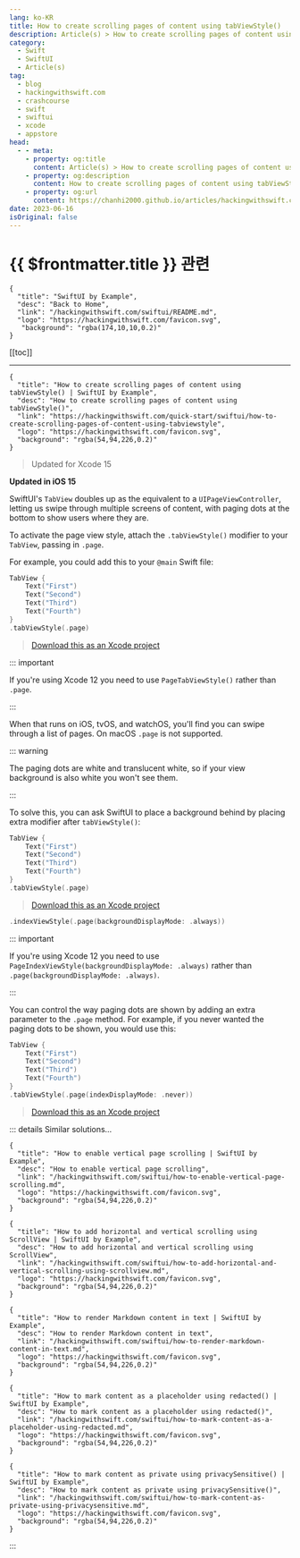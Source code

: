 ```yaml
---
lang: ko-KR
title: How to create scrolling pages of content using tabViewStyle()
description: Article(s) > How to create scrolling pages of content using tabViewStyle()
category:
  - Swift
  - SwiftUI
  - Article(s)
tag: 
  - blog
  - hackingwithswift.com
  - crashcourse
  - swift
  - swiftui
  - xcode
  - appstore
head:
  - - meta:
    - property: og:title
      content: Article(s) > How to create scrolling pages of content using tabViewStyle()
    - property: og:description
      content: How to create scrolling pages of content using tabViewStyle()
    - property: og:url
      content: https://chanhi2000.github.io/articles/hackingwithswift.com/swiftui/how-to-create-scrolling-pages-of-content-using-tabviewstyle.html
date: 2023-06-16
isOriginal: false
---
```


# {{ $frontmatter.title }} 관련

```component VPCard
{
  "title": "SwiftUI by Example",
  "desc": "Back to Home",
  "link": "/hackingwithswift.com/swiftui/README.md",
  "logo": "https://hackingwithswift.com/favicon.svg",
   "background": "rgba(174,10,10,0.2)"
}
```

[[toc]]

---

```component VPCard
{
  "title": "How to create scrolling pages of content using tabViewStyle() | SwiftUI by Example",
  "desc": "How to create scrolling pages of content using tabViewStyle()",
  "link": "https://hackingwithswift.com/quick-start/swiftui/how-to-create-scrolling-pages-of-content-using-tabviewstyle",
  "logo": "https://hackingwithswift.com/favicon.svg",
  "background": "rgba(54,94,226,0.2)"
}
```

> Updated for Xcode 15

**Updated in iOS 15**

SwiftUI's `TabView` doubles up as the equivalent to a `UIPageViewController`, letting us swipe through multiple screens of content, with paging dots at the bottom to show users where they are.

To activate the page view style, attach the `.tabViewStyle()` modifier to your `TabView`, passing in `.page`.

For example, you could add this to your `@main` Swift file:

```swift
TabView {
    Text("First")
    Text("Second")
    Text("Third")
    Text("Fourth")
}
.tabViewStyle(.page)
```

> [<FontIcon icon="fas fa-file-zipper"/>Download this as an Xcode project](https://hackingwithswift.com/files/projects/swiftui/how-to-create-scrolling-pages-of-content-using-tabviewstyle-1.zip)

<VidStack src="https://hackingwithswift.com/img/books/quick-start/swiftui/how-to-create-scrolling-pages-of-content-using-tabviewstyle-1~dark.mp4" />

::: important

If you're using Xcode 12 you need to use `PageTabViewStyle()` rather than `.page`.

:::

When that runs on iOS, tvOS, and watchOS, you'll find you can swipe through a list of pages. On macOS `.page` is not supported.

::: warning

The paging dots are white and translucent white, so if your view background is also white you won't see them.

:::

To solve this, you can ask SwiftUI to place a background behind by placing extra modifier after `tabViewStyle()`:

```swift
TabView {
    Text("First")
    Text("Second")
    Text("Third")
    Text("Fourth")
}
.tabViewStyle(.page)
```

> [<FontIcon icon="fas fa-file-zipper"/>Download this as an Xcode project](https://hackingwithswift.com/files/projects/swiftui/how-to-create-scrolling-pages-of-content-using-tabviewstyle-1.zip)

```swift
.indexViewStyle(.page(backgroundDisplayMode: .always))
```

<VidStack src="https://hackingwithswift.com/img/books/quick-start/swiftui/how-to-create-scrolling-pages-of-content-using-tabviewstyle-2~dark.mp4" />

::: important

If you're using Xcode 12 you need to use `PageIndexViewStyle(backgroundDisplayMode: .always)` rather than `.page(backgroundDisplayMode: .always)`.

:::

You can control the way paging dots are shown by adding an extra parameter to the `.page` method. For example, if you never wanted the paging dots to be shown, you would use this:

```swift
TabView {
    Text("First")
    Text("Second")
    Text("Third")
    Text("Fourth")
}
.tabViewStyle(.page(indexDisplayMode: .never))
```

> [<FontIcon icon="fas fa-file-zipper"/>Download this as an Xcode project](https://hackingwithswift.com/files/projects/swiftui/how-to-create-scrolling-pages-of-content-using-tabviewstyle-3.zip)

<VidStack src="https://hackingwithswift.com/img/books/quick-start/swiftui/how-to-create-scrolling-pages-of-content-using-tabviewstyle-3~dark.mp4 "/>

::: details Similar solutions…

```component VPCard
{
  "title": "How to enable vertical page scrolling | SwiftUI by Example",
  "desc": "How to enable vertical page scrolling",
  "link": "/hackingwithswift.com/swiftui/how-to-enable-vertical-page-scrolling.md",
  "logo": "https://hackingwithswift.com/favicon.svg",
  "background": "rgba(54,94,226,0.2)"
}
```

```component VPCard
{
  "title": "How to add horizontal and vertical scrolling using ScrollView | SwiftUI by Example",
  "desc": "How to add horizontal and vertical scrolling using ScrollView",
  "link": "/hackingwithswift.com/swiftui/how-to-add-horizontal-and-vertical-scrolling-using-scrollview.md",
  "logo": "https://hackingwithswift.com/favicon.svg",
  "background": "rgba(54,94,226,0.2)"
}
```

```component VPCard
{
  "title": "How to render Markdown content in text | SwiftUI by Example",
  "desc": "How to render Markdown content in text",
  "link": "/hackingwithswift.com/swiftui/how-to-render-markdown-content-in-text.md",
  "logo": "https://hackingwithswift.com/favicon.svg",
  "background": "rgba(54,94,226,0.2)"
}
```

```component VPCard
{
  "title": "How to mark content as a placeholder using redacted() | SwiftUI by Example",
  "desc": "How to mark content as a placeholder using redacted()",
  "link": "/hackingwithswift.com/swiftui/how-to-mark-content-as-a-placeholder-using-redacted.md",
  "logo": "https://hackingwithswift.com/favicon.svg",
  "background": "rgba(54,94,226,0.2)"
}
```

```component VPCard
{
  "title": "How to mark content as private using privacySensitive() | SwiftUI by Example",
  "desc": "How to mark content as private using privacySensitive()",
  "link": "/hackingwithswift.com/swiftui/how-to-mark-content-as-private-using-privacysensitive.md",
  "logo": "https://hackingwithswift.com/favicon.svg",
  "background": "rgba(54,94,226,0.2)"
}
```

:::

